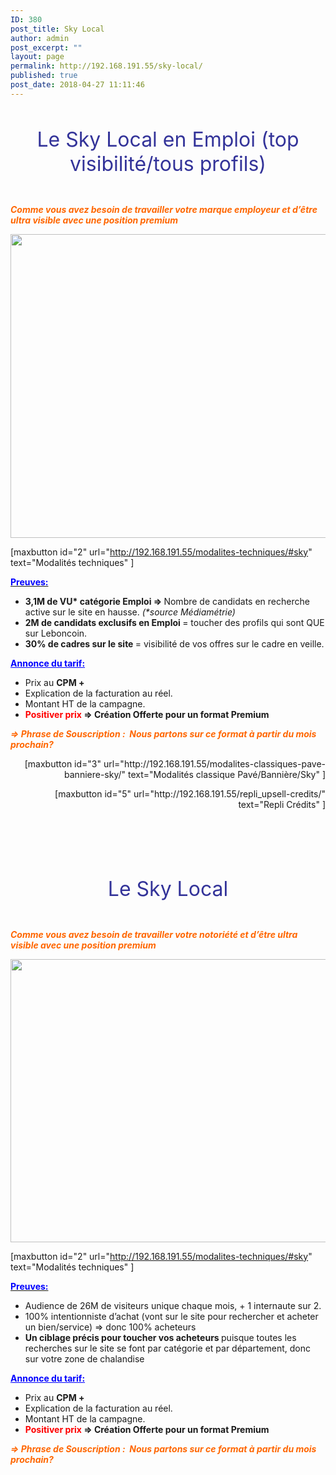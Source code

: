 ```yaml
---
ID: 380
post_title: Sky Local
author: admin
post_excerpt: ""
layout: page
permalink: http://192.168.191.55/sky-local/
published: true
post_date: 2018-04-27 11:11:46
---
```

&nbsp;
<p id="sky" style="text-align: center;"><span style="font-size: 24pt; color: #333399;">Le Sky Local en Emploi (top visibilité/tous profils)</span></p>
&nbsp;

<span style="color: #ff6600;"><b><i>Comme vous avez besoin de travailler votre marque employeur et d’être ultra visible avec une position premium</i></b></span>

<a href="/wp-content/uploads/2018/05/sky1.png"><img class="aligncenter size-full wp-image-495" src="/wp-content/uploads/2018/05/sky1.png" alt="" width="1593" height="486" /></a>

[maxbutton id="2" url="http://192.168.191.55/modalites-techniques/#sky" text="Modalités techniques" ]

<span style="text-decoration: underline;"><span style="color: #0000ff;"><strong>Preuves:</strong></span></span>
<ul>
 	<li><b>3,1M de VU* catégorie Emploi =&gt; </b>Nombre de candidats en recherche active sur le site en hausse. <i>(*source Médiamétrie)</i></li>
 	<li><b>2M de candidats exclusifs en Emploi </b>= toucher des profils qui sont QUE sur Leboncoin.</li>
 	<li><b>30% de cadres sur le site </b>= visibilité de vos offres sur le cadre en veille.</li>
</ul>
<span style="color: #0000ff;"><strong><span style="text-decoration: underline;">Annonce du tarif:</span></strong></span>
<ul>
 	<li>Prix au <b>CPM + </b></li>
 	<li>Explication de la facturation au réel.</li>
 	<li>Montant HT de la campagne.</li>
 	<li><b><span style="color: #ff0000;">Positiver prix</span> =&gt; </b><b>Création Offerte pour un format Premium</b></li>
</ul>
<span style="color: #ff6600;"><b><i>=&gt; Phrase de Souscription :  </i></b><b><i>Nous partons sur ce format à partir du mois prochain?</i></b></span>
<p style="text-align: right;">[maxbutton id="3" url="http://192.168.191.55/modalites-classiques-pave-banniere-sky/" text="Modalités classique Pavé/Bannière/Sky" ]</p>
<p style="text-align: right;">[maxbutton id="5" url="http://192.168.191.55/repli_upsell-credits/" text="Repli Crédits" ]</p>
&nbsp;

&nbsp;

&nbsp;
<p id="sky_bus" style="text-align: center;"><span style="font-size: 24pt; color: #333399;">Le Sky Local</span></p>
&nbsp;

<span style="color: #ff6600;"><b><i>Comme vous avez besoin de travailler votre notoriété et d’être ultra visible avec une position premium</i></b></span>

<a href="/wp-content/uploads/2018/05/sky_bus1.png"><img class="aligncenter size-full wp-image-496" src="/wp-content/uploads/2018/05/sky_bus1.png" alt="" width="1571" height="453" /></a>

[maxbutton id="2" url="http://192.168.191.55/modalites-techniques/#sky" text="Modalités techniques" ]

<span style="text-decoration: underline;"><span style="color: #0000ff;"><strong>Preuves:</strong></span></span>
<ul>
 	<li>Audience de 26M de visiteurs unique chaque mois, + 1 internaute sur 2.</li>
 	<li>100% intentionniste d’achat (vont sur le site pour rechercher et acheter un bien/service) =&gt; donc 100% acheteurs</li>
 	<li><b>Un ciblage précis pour toucher vos acheteurs </b>puisque toutes les recherches sur le site se font par catégorie et par département, donc sur votre zone de chalandise</li>
</ul>
<span style="color: #0000ff;"><strong><span style="text-decoration: underline;">Annonce du tarif:</span></strong></span>
<ul>
 	<li>Prix au <b>CPM + </b></li>
 	<li>Explication de la facturation au réel.</li>
 	<li>Montant HT de la campagne.</li>
 	<li><b><span style="color: #ff0000;">Positiver prix</span> =&gt; </b><b>Création Offerte pour un format Premium</b></li>
</ul>
<span style="color: #ff6600;"><b><i>=&gt; Phrase de Souscription :  </i></b><b><i>Nous partons sur ce format à partir du mois prochain?</i></b></span>